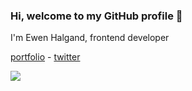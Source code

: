 ### Hi, welcome to my GitHub profile 👋

I'm Ewen Halgand, frontend developer

[portfolio](https://ewha.fr) - [twitter](https://twitter.com/Saipatatee)

<img src="https://github-readme-stats.vercel.app/api?username=Saipatate&show_icons=true&theme=radical&count_private=true">
